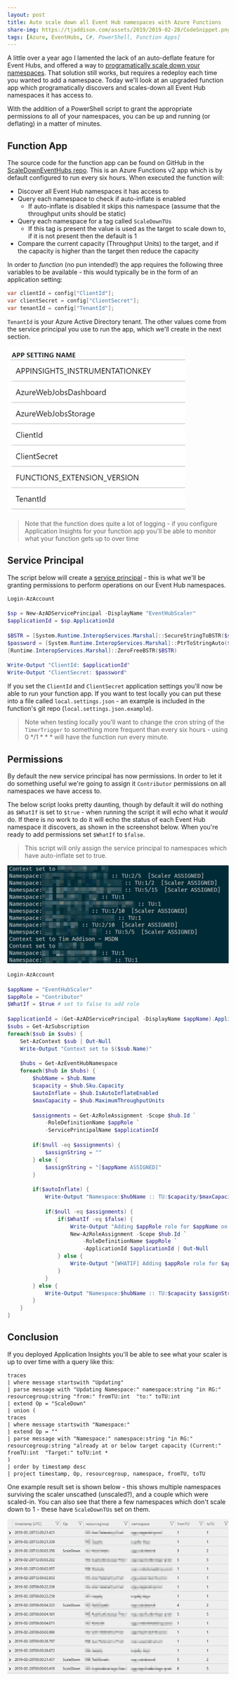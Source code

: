 ```yaml
---
layout: post
title: Auto scale down all Event Hub namespaces with Azure Functions
share-img: https://tjaddison.com/assets/2019/2019-02-28/CodeSnippet.png
tags: [Azure, EventHubs, C#, PowerShell, Function Apps]
---
```


A little over a year ago I lamented the lack of an auto-deflate feature for Event Hubs, and offered a way to [programatically scale down your namespaces][ScaleDown Blog].  That solution still works, but requires a redeploy each time you wanted to add a namespace.  Today we'll look at an upgraded function app which  programatically discovers and scales-down all Event Hub namespaces it has access to.

With the addition of a PowerShell script to grant the appropriate permissions to all of your namespaces, you can be up and running (or deflating) in a matter of minutes.

<!--more-->
## Function App

The source code for the function app can be found on GitHub in the [ScaleDownEventHubs repo].  This is an Azure Functions v2 app which is by default configured to run every six hours.  When executed the function will:

- Discover all Event Hub namespaces it has access to
- Query each namespace to check if auto-inflate is enabled
  - If auto-inflate is disabled it skips this namespace (assume that the throughput units should be static)
- Query each namespace for a tag called `ScaleDownTUs`
  - If this tag is present the value is used as the target to scale down to, if it is not present then the default is 1
- Compare the current capacity (Throughput Units) to the target, and if the capacity is higher than the target then reduce the capacity

In order to _function_ (no pun intended!) the app requires the following three variables to be available - this would typically be in the form of an application setting:

```csharp
var clientId = config["ClientId"];
var clientSecret = config["ClientSecret"];
var tenantId = config["TenantId"];
```

`TenantId` is your Azure Active Directory tenant.  The other values come from the service principal you use to run the app, which we'll create in the next section.

![App settings after deployment](/assets/2019/2019-02-28/AppSettingsFunctionApp.png)

> Note that the function does quite a lot of logging - if you configure Application Insights for your function app you'll be able to monitor what your function gets up to over time

## Service Principal

The script below will create a [service principal] - this is what we'll be granting permissions to perform operations on our Event Hub namespaces.

```powershell
Login-AzAccount

$sp = New-AzADServicePrincipal -DisplayName "EventHubScaler"
$applicationId = $sp.ApplicationId

$BSTR = [System.Runtime.InteropServices.Marshal]::SecureStringToBSTR($sp.Secret)
$password = [System.Runtime.InteropServices.Marshal]::PtrToStringAuto($BSTR)
[Runtime.InteropServices.Marshal]::ZeroFreeBSTR($BSTR)

Write-Output "ClientId: $applicationId"
Write-Output "ClientSecret: $password"
```

If you set the `ClientId` and `ClientSecret` application settings you'll now be able to run your function app.  If you want to test locally you can put these into a file called `local.settings.json` - an example is included in the function's git repo (`local.settings.json.example`).

> Note when testing locally you'll want to change the cron string of the `TimerTrigger` to something more frequent than every six hours - using 0 */1 * * * will have the function run every minute.

## Permissions

By default the new service principal has now permissions.  In order to let it do something useful we're going to assign it `Contributor` permissions on all namespaces we have access to.

The below script looks pretty daunting, though by default it will do nothing as `$WhatIf` is set to `$true` - when running the script it will echo what it *would* do.  If there is no work to do it will echo the status of each Event Hub namespace it discovers, as shown in the screenshot below.  When you're ready to add permissions set `$WhatIf` to `$false`.

> This script will only assign the service principal to namespaces which have auto-inflate set to true.

![App settings after deployment](/assets/2019/2019-02-28/AssignPowerShell.png)

```powershell
Login-AzAccount

$appName = "EventHubScaler"
$appRole = "Contributor"
$WhatIf = $true # set to false to add role

$applicationId = (Get-AzADServicePrincipal -DisplayName $appName).ApplicationId
$subs = Get-AzSubscription
foreach($sub in $subs) {
    Set-AzContext $sub | Out-Null
    Write-Output "Context set to $($sub.Name)"

    $hubs = Get-AzEventHubNamespace
    foreach($hub in $hubs) {
        $hubName = $hub.Name
        $capacity = $hub.Sku.Capacity
        $autoInflate = $hub.IsAutoInflateEnabled
        $maxCapacity = $hub.MaximumThroughputUnits

        $assignments = Get-AzRoleAssignment -Scope $hub.Id `
            -RoleDefinitionName $appRole `
            -ServicePrincipalName $applicationId

        if($null -eq $assignments) {
            $assignString = ""
        } else {
            $assignString = "[$appName ASSIGNED]"
        }
        
        if($autoInflate) {
            Write-Output "Namespace:$hubName :: TU:$capacity/$maxCapacity $scaleDownTUs $assignString"

            if($null -eq $assignments) {
                if($WhatIf -eq $false) {
                    Write-Output "Adding $appRole role for $appName on $hubName"
                    New-AzRoleAssignment -Scope $hub.Id `
                        -RoleDefinitionName $appRole `
                        -ApplicationId $applicationId | Out-Null
                } else {
                    Write-Output "[WHATIF] Adding $appRole role for $appName on $hubName"
                }
            }
        } else {
            Write-Output "Namespace:$hubName :: TU:$capacity $assignString"
        }
    }
}
```

## Conclusion

If you deployed Application Insights you'll be able to see what your scaler is up to over time with a query like this:

```kql
traces
| where message startswith "Updating"
| parse message with "Updating Namespace:" namespace:string "in RG:" resourcegroup:string "from:" fromTU:int  "to:" toTU:int
| extend Op = "ScaleDown"
| union (
traces
| where message startswith "Namespace:" 
| extend Op = ""
| parse message with "Namespace:" namespace:string "in RG:" resourcegroup:string "already at or below target capacity (Current:" fromTU:int  "Target:" toTU:int *
)
| order by timestamp desc
| project timestamp, Op, resourcegroup, namespace, fromTU, toTU 
```

One example result set is shown below - this shows multiple namespaces surviving the scaler unscathed (unscaled?), and a couple which were scaled-in.  You can also see that there a few namespaces which don't scale down to 1 - these have `ScaleDownTUs` set on them.

![Scaler query result](/assets/2019/2019-02-28/ScaleDownQuery.png)

[ScaleDown Blog]: https://tjaddison.com/2017/12/10/Auto-deflating-Event-Hubs-with-a-function-app
[ScaleDownEventHubs repo]: https://github.com/taddison/ScaleDownEventHubs
[service principal]: https://docs.microsoft.com/en-us/azure/active-directory/develop/app-objects-and-service-principals